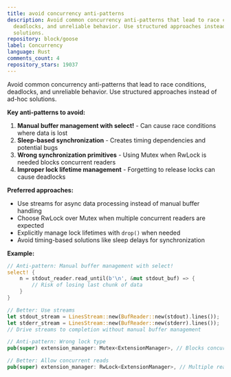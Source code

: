 ```yaml
---
title: avoid concurrency anti-patterns
description: Avoid common concurrency anti-patterns that lead to race conditions,
  deadlocks, and unreliable behavior. Use structured approaches instead of ad-hoc
  solutions.
repository: block/goose
label: Concurrency
language: Rust
comments_count: 4
repository_stars: 19037
---
```


Avoid common concurrency anti-patterns that lead to race conditions, deadlocks, and unreliable behavior. Use structured approaches instead of ad-hoc solutions.

**Key anti-patterns to avoid:**
1. **Manual buffer management with select!** - Can cause race conditions where data is lost
2. **Sleep-based synchronization** - Creates timing dependencies and potential bugs
3. **Wrong synchronization primitives** - Using Mutex when RwLock is needed blocks concurrent readers
4. **Improper lock lifetime management** - Forgetting to release locks can cause deadlocks

**Preferred approaches:**
- Use streams for async data processing instead of manual buffer handling
- Choose RwLock over Mutex when multiple concurrent readers are expected
- Explicitly manage lock lifetimes with `drop()` when needed
- Avoid timing-based solutions like sleep delays for synchronization

**Example:**
```rust
// Anti-pattern: Manual buffer management with select!
select! {
    n = stdout_reader.read_until(b'\n', &mut stdout_buf) => {
        // Risk of losing last chunk of data
    }
}

// Better: Use streams
let stdout_stream = LinesStream::new(BufReader::new(stdout).lines());
let stderr_stream = LinesStream::new(BufReader::new(stderr).lines());
// Drive streams to completion without manual buffer management

// Anti-pattern: Wrong lock type
pub(super) extension_manager: Mutex<ExtensionManager>, // Blocks concurrent readers

// Better: Allow concurrent reads
pub(super) extension_manager: RwLock<ExtensionManager>, // Multiple readers, single writer
```